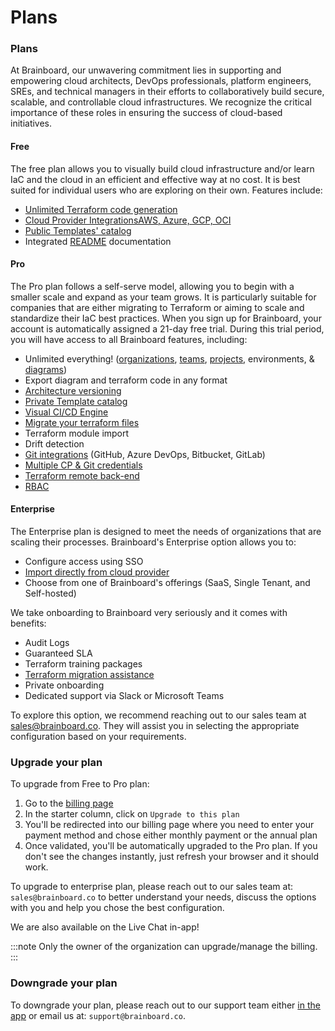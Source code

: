 # Plans

### Plans

At Brainboard, our unwavering commitment lies in supporting and empowering cloud architects, DevOps professionals, platform engineers, SREs, and technical managers in their efforts to collaboratively build secure, scalable, and controllable cloud infrastructures. We recognize the critical importance of these roles in ensuring the success of cloud-based initiatives.

#### Free

The free plan allows you to visually build cloud infrastructure and/or learn IaC and the cloud in an efficient and effective way at no cost. It is best suited for individual users who are exploring on their own. Features include:

* [Unlimited Terraform code generation](https://docs.brainboard.co/cloud-architectures/terraform-files)
* [Cloud Provider IntegrationsAWS, Azure, GCP, OCI](https://docs.brainboard.co/cloud-architectures/cloud-architecture)
* [Public Templates' catalog](https://www.brainboard.co/features/cloud-architecture-templates)
* Integrated [README](https://docs.brainboard.co/cloud-architectures/cloud-architecture#6-readme-file) documentation

#### Pro

The Pro plan follows a self-serve model, allowing you to begin with a smaller scale and expand as your team grows. It is particularly suitable for companies that are either migrating to Terraform or aiming to scale and standardize their IaC best practices. When you sign up for Brainboard, your account is automatically assigned a 21-day free trial. During this trial period, you will have access to all Brainboard features, including:

* Unlimited everything! ([organizations](https://docs.brainboard.co/account-billing/organization), [teams](https://docs.brainboard.co/account-billing/teams), [projects](https://docs.brainboard.co/security/projects), environments, & [diagrams](https://docs.brainboard.co/cloud-architectures/cloud-architecture))
* Export diagram and terraform code in any format
* [Architecture versioning](https://docs.brainboard.co/git-configuration/pull-requests)
* [Private Template catalog](https://docs.brainboard.co/cloud-architectures/template)
* [Visual CI/CD Engine](https://docs.brainboard.co/ci-cd-engine)
* [Migrate your terraform files](https://www.brainboard.co/features/migrate-to-terraform)
* Terraform module import
* Drift detection
* [Git integrations](https://docs.brainboard.co/git-configuration) (GitHub, Azure DevOps, Bitbucket, GitLab)
* [Multiple CP & Git credentials](https://docs.brainboard.co/start/setup)
* [Terraform remote back-end](https://docs.brainboard.co/security/remote-backend)
* [RBAC](https://docs.brainboard.co/security/rbac)

#### Enterprise

The Enterprise plan is designed to meet the needs of organizations that are scaling their processes. Brainboard's Enterprise option allows you to:

* Configure access using SSO
* [Import directly from cloud provider](https://www.brainboard.co/features/azure-cloud-migration)
* Choose from one of Brainboard's offerings (SaaS, Single Tenant, and Self-hosted)

We take onboarding to Brainboard very seriously and it comes with benefits:

* Audit Logs
* Guaranteed SLA
* Terraform training packages
* [Terraform migration assistance](https://www.brainboard.co/features/azure-cloud-migration)
* Private onboarding
* Dedicated support via Slack or Microsoft Teams

To explore this option, we recommend reaching out to our sales team at [sales@brainboard.co](mailto:sales@brainboard.co). They will assist you in selecting the appropriate configuration based on your requirements.

### **Upgrade your plan**

To upgrade from Free to Pro plan:

1. Go to the [billing page](https://app.brainboard.co/settings/billing)
2. In the starter column, click on `Upgrade to this plan`
3. You'll be redirected into our billing page where you need to enter your payment method and chose either monthly payment or the annual plan
4. Once validated, you'll be automatically upgraded to the Pro plan. If you don't see the changes instantly, just refresh your browser and it should work.

To upgrade to enterprise plan, please reach out to our sales team at: `sales@brainboard.co` to better understand your needs, discuss the options with you and help you chose the best configuration.

We are also available on the Live Chat in-app!

:::note Only the owner of the organization can upgrade/manage the billing. :::

### Downgrade your plan

To downgrade your plan, please reach out to our support team either [in the app](https://docs.brainboard.co/support#while-using-brainboard) or email us at: `support@brainboard.co`.
